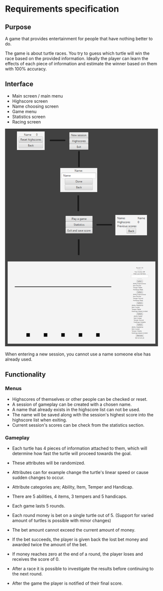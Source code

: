 # Requirements specification

## Purpose

A game that provides entertainment for people that have nothing better to do.

The game is about turtle races. You try to guess which turtle will win the race based on the provided information. 
Ideally the player can learn the effects of each piece of information and estimate the winner based on them with 100% accuracy.


## Interface

- Main screen / main menu
- Highscore screen
- Name choosing screen
- Game menu
- Statistics screen
- Racing screen

<img src="https://github.com/SirVeggie/otm-harjoitustyo/blob/master/Documentation/Pictures/Interface.png">

When entering a new session, you cannot use a name someone else has already used.

## Functionality

### Menus

- Highscores of themselves or other people can be checked or reset.
- A session of gameplay can be created with a chosen name.
- A name that already exists in the highscore list can not be used.
- The name will be saved along with the session's highest score into the highscore list when exiting.
- Current session's scores can be check from the statistics section.

### Gameplay

- Each turtle has 4 pieces of information attached to them, which will determine how fast the turtle will proceed towards the goal.
- These attributes will be randomized.
- Attributes can for example change the turtle's linear speed or cause sudden changes to occur.
- Attribute categories are; Ability, Item, Temper and Handicap.
- There are 5 abilities, 4 items, 3 tempers and 5 handicaps.


- Each game lasts 5 rounds.
- Each round money is bet on a single turtle out of 5. (Support for varied amount of turtles is possible with minor changes)
- The bet amount cannot exceed the current amount of money.
- If the bet succeeds, the player is given back the lost bet money and awarded twice the amount of the bet.
- If money reaches zero at the end of a round, the player loses and receives the score of 0.
- After a race it is possible to investigate the results before continuing to the next round.
- After the game the player is notified of their final score.
